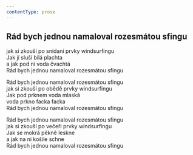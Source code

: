 ```yaml
---
contentType: prose
---
```


<section>

## Rád bych jednou namaloval rozesmátou sfingu

jak si zkouší po snídani prvky windsurfingu  
Jak jí sluší bílá plachta  
a jak pod ní voda čvachtá  
Rád bych jednou namaloval rozesmátou sfingu

Rád bych jednou namaloval rozesmátou sfingu  
jak si zkouší po obědě prvky windsurfingu  
Jak pod prknem voda mlaská  
voda prkno facka facka  
Rád bych jednou namaloval rozesmátou sfingu

Rád bych jednou namaloval rozesmátou sfingu  
jak si zkouší po večeři prvky windsurfingu  
Jak se mokrá pěkně leskne  
a jak na ni košile schne  
Rád bych jednou namaloval rozesmátou sfingu

</section>
